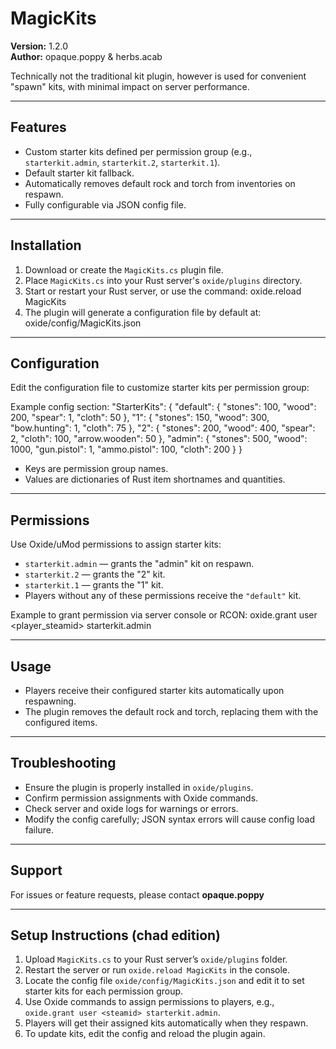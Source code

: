 # MagicKits

**Version:** 1.2.0  
**Author:** opaque.poppy & herbs.acab

Technically not the traditional kit plugin, however is used for convenient "spawn" kits, with minimal impact on server performance.

---

## Features

- Custom starter kits defined per permission group (e.g., `starterkit.admin`, `starterkit.2`, `starterkit.1`).
- Default starter kit fallback.
- Automatically removes default rock and torch from inventories on respawn.
- Fully configurable via JSON config file.

---

## Installation

1. Download or create the `MagicKits.cs` plugin file.
2. Place `MagicKits.cs` into your Rust server's `oxide/plugins` directory.
3. Start or restart your Rust server, or use the command: oxide.reload MagicKits
4. The plugin will generate a configuration file by default at: oxide/config/MagicKits.json

---

## Configuration

Edit the configuration file to customize starter kits per permission group:

Example config section:
"StarterKits": {
    "default": {
      "stones": 100,
      "wood": 200,
      "spear": 1,
      "cloth": 50
    },
    "1": {
      "stones": 150,
      "wood": 300,
      "bow.hunting": 1,
      "cloth": 75
      },
    "2": {
      "stones": 200,
      "wood": 400,
      "spear": 2,
      "cloth": 100,
      "arrow.wooden": 50
    },
    "admin": {
      "stones": 500,
      "wood": 1000,
      "gun.pistol": 1,
      "ammo.pistol": 100,
      "cloth": 200
    }
}

- Keys are permission group names.
- Values are dictionaries of Rust item shortnames and quantities.

---

## Permissions

Use Oxide/uMod permissions to assign starter kits:

- `starterkit.admin` — grants the "admin" kit on respawn.
- `starterkit.2` — grants the "2" kit.
- `starterkit.1` — grants the "1" kit.
- Players without any of these permissions receive the `"default"` kit.

Example to grant permission via server console or RCON: oxide.grant user <player_steamid> starterkit.admin


---

## Usage

- Players receive their configured starter kits automatically upon respawning.
- The plugin removes the default rock and torch, replacing them with the configured items.

---

## Troubleshooting

- Ensure the plugin is properly installed in `oxide/plugins`.
- Confirm permission assignments with Oxide commands.
- Check server and oxide logs for warnings or errors.
- Modify the config carefully; JSON syntax errors will cause config load failure.

---

## Support

For issues or feature requests, please contact **opaque.poppy**

---

## Setup Instructions (chad edition)

1. Upload `MagicKits.cs` to your Rust server’s `oxide/plugins` folder.
2. Restart the server or run `oxide.reload MagicKits` in the console.
3. Locate the config file `oxide/config/MagicKits.json` and edit it to set starter kits for each permission group.
4. Use Oxide commands to assign permissions to players, e.g., `oxide.grant user <steamid> starterkit.admin`.
5. Players will get their assigned kits automatically when they respawn.
6. To update kits, edit the config and reload the plugin again.




